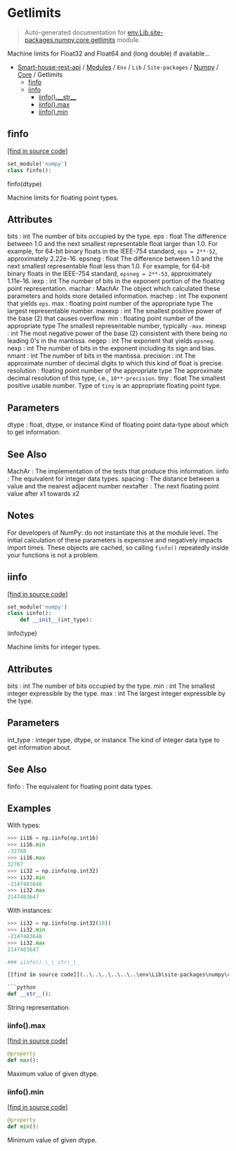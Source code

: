 # Getlimits

> Auto-generated documentation for [env.Lib.site-packages.numpy.core.getlimits](..\..\..\..\..\..\env\Lib\site-packages\numpy\core\getlimits.py) module.

Machine limits for Float32 and Float64 and (long double) if available...

- [Smart-house-rest-api](..\..\..\..\..\README.md#description) / [Modules](..\..\..\..\..\MODULES.md#smart-house-rest-api-modules) / `Env` / `Lib` / `Site-packages` / [Numpy](..\index.md#numpy) / [Core](index.md#core) / Getlimits
    - [finfo](#finfo)
    - [iinfo](#iinfo)
        - [iinfo().\_\_str\_\_](#iinfo__str__)
        - [iinfo().max](#iinfomax)
        - [iinfo().min](#iinfomin)

## finfo

[[find in source code]](..\..\..\..\..\..\env\Lib\site-packages\numpy\core\getlimits.py#L291)

```python
set_module('numpy')
class finfo():
```

finfo(dtype)

Machine limits for floating point types.

Attributes
----------
bits : int
    The number of bits occupied by the type.
eps : float
    The difference between 1.0 and the next smallest representable float
    larger than 1.0. For example, for 64-bit binary floats in the IEEE-754
    standard, ``eps = 2**-52``, approximately 2.22e-16.
epsneg : float
    The difference between 1.0 and the next smallest representable float
    less than 1.0. For example, for 64-bit binary floats in the IEEE-754
    standard, ``epsneg = 2**-53``, approximately 1.11e-16.
iexp : int
    The number of bits in the exponent portion of the floating point
    representation.
machar : MachAr
    The object which calculated these parameters and holds more
    detailed information.
machep : int
    The exponent that yields `eps`.
max : floating point number of the appropriate type
    The largest representable number.
maxexp : int
    The smallest positive power of the base (2) that causes overflow.
min : floating point number of the appropriate type
    The smallest representable number, typically ``-max``.
minexp : int
    The most negative power of the base (2) consistent with there
    being no leading 0's in the mantissa.
negep : int
    The exponent that yields `epsneg`.
nexp : int
    The number of bits in the exponent including its sign and bias.
nmant : int
    The number of bits in the mantissa.
precision : int
    The approximate number of decimal digits to which this kind of
    float is precise.
resolution : floating point number of the appropriate type
    The approximate decimal resolution of this type, i.e.,
    ``10**-precision``.
tiny : float
    The smallest positive usable number.  Type of `tiny` is an
    appropriate floating point type.

Parameters
----------
dtype : float, dtype, or instance
    Kind of floating point data-type about which to get information.

See Also
--------
MachAr : The implementation of the tests that produce this information.
iinfo : The equivalent for integer data types.
spacing : The distance between a value and the nearest adjacent number
nextafter : The next floating point value after x1 towards x2

Notes
-----
For developers of NumPy: do not instantiate this at the module level.
The initial calculation of these parameters is expensive and negatively
impacts import times.  These objects are cached, so calling ``finfo()``
repeatedly inside your functions is not a problem.

## iinfo

[[find in source code]](..\..\..\..\..\..\env\Lib\site-packages\numpy\core\getlimits.py#L445)

```python
set_module('numpy')
class iinfo():
    def __init__(int_type):
```

iinfo(type)

Machine limits for integer types.

Attributes
----------
bits : int
    The number of bits occupied by the type.
min : int
    The smallest integer expressible by the type.
max : int
    The largest integer expressible by the type.

Parameters
----------
int_type : integer type, dtype, or instance
    The kind of integer data type to get information about.

See Also
--------
finfo : The equivalent for floating point data types.

Examples
--------
With types:

```python
>>> ii16 = np.iinfo(np.int16)
>>> ii16.min
-32768
>>> ii16.max
32767
>>> ii32 = np.iinfo(np.int32)
>>> ii32.min
-2147483648
>>> ii32.max
2147483647
```

With instances:

```python
>>> ii32 = np.iinfo(np.int32(10))
>>> ii32.min
-2147483648
>>> ii32.max
2147483647

### iinfo().\_\_str\_\_

[[find in source code]](..\..\..\..\..\..\env\Lib\site-packages\numpy\core\getlimits.py#L535)

```python
def __str__():
```

String representation.

### iinfo().max

[[find in source code]](..\..\..\..\..\..\env\Lib\site-packages\numpy\core\getlimits.py#L522)

```python
@property
def max():
```

Maximum value of given dtype.

### iinfo().min

[[find in source code]](..\..\..\..\..\..\env\Lib\site-packages\numpy\core\getlimits.py#L509)

```python
@property
def min():
```

Minimum value of given dtype.

